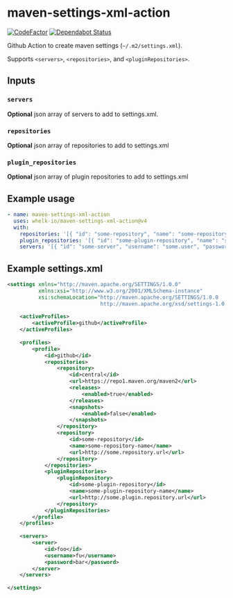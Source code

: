 # maven-settings-xml-action

[![CodeFactor](https://www.codefactor.io/repository/github/whelk-io/maven-settings-xml-action/badge)](https://www.codefactor.io/repository/github/whelk-io/maven-settings-xml-action) [![Dependabot Status](https://api.dependabot.com/badges/status?host=github&repo=whelk-io/maven-settings-xml-action)](https://dependabot.com)

Github Action to create maven settings (`~/.m2/settings.xml`). 

Supports `<servers>`, `<repositories>`, and `<pluginRepositories>`.

## Inputs

### `servers`

**Optional** json array of servers to add to settings.xml.

### `repositories`
**Optional** json array of repositories to add to settings.xml

### `plugin_repositories`
**Optional** json array of plugin repositories to add to settings.xml

## Example usage

````yaml
- name: maven-settings-xml-action
  uses: whelk-io/maven-settings-xml-action@v4
  with:
    repositories: '[{ "id": "some-repository", "name": "some-repository-name", "url": "http://some.repository.url" }]'
    plugin_repositories: '[{ "id": "some-plugin-repository", "name": "some-plugin-repository-name", "url": "http://some.plugin.repository.url" }]'
    servers: '[{ "id": "some-server", "username": "some.user", "password": "some.password" }]'
````

## Example settings.xml

````xml
<settings xmlns="http://maven.apache.org/SETTINGS/1.0.0" 
          xmlns:xsi="http://www.w3.org/2001/XMLSchema-instance" 
          xsi:schemaLocation="http://maven.apache.org/SETTINGS/1.0.0
                              http://maven.apache.org/xsd/settings-1.0.0.xsd">
  
    <activeProfiles>
        <activeProfile>github</activeProfile>
    </activeProfiles>
  
    <profiles>
        <profile>
            <id>github</id>
            <repositories>
                <repository>
                    <id>central</id>
                    <url>https://repo1.maven.org/maven2</url>
                    <releases>
                        <enabled>true</enabled>
                    </releases>
                    <snapshots>
                        <enabled>false</enabled>
                    </snapshots>
                </repository>
                <repository>
                    <id>some-repository</id>
                    <name>some-repository-name</name>
                    <url>http://some.repository.url</url>
                </repository>
            </repositories>
            <pluginRepositories>
                <pluginRepository>
                    <id>some-plugin-repository</id>
                    <name>some-plugin-repository-name</name>
                    <url>http://some.plugin.repository.url</url>
                </repository>
            </pluginRepositories>
        </profile>
    </profiles>
  
    <servers>
        <server>
            <id>foo</id>
            <username>fu</username>
            <password>bar</password>
        </server>
    </servers>
  
</settings>

````
